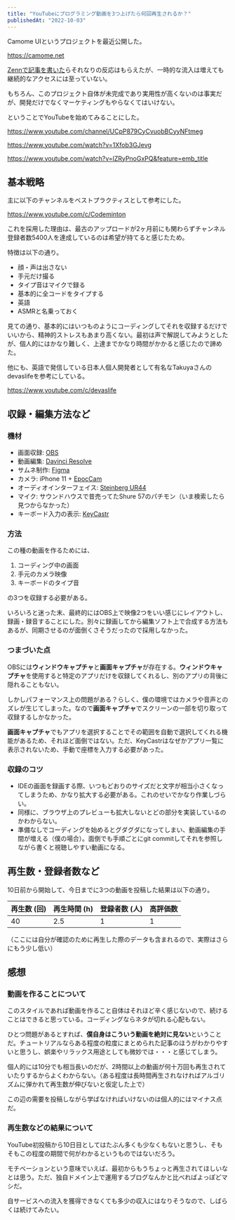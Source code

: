 ```yaml
---
title: "YouTubeにプログラミング動画を3つ上げたら何回再生されるか？"
publishedAt: "2022-10-03"
---
```


Camome UIというプロジェクトを最近公開した。

https://camome.net

[Zennで記事を書いた](https://zenn.dev/sabigara/articles/bed4af4543f59d)らそれなりの反応はもらえたが、一時的な流入は増えても継続的なアクセスには至っていない。

もちろん、このプロジェクト自体が未完成であり実用性が高くないのは事実だが、開発だけでなくマーケティングもやらなくてはいけない。

ということでYouTubeを始めてみることにした。

https://www.youtube.com/channel/UCpP879CyCvuobBCyyNFtmeg

https://www.youtube.com/watch?v=1Xfob3GJevg

https://www.youtube.com/watch?v=lZRyPnoGxPQ&feature=emb_title

## 基本戦略

主に以下のチャンネルをベストプラクティスとして参考にした。

https://www.youtube.com/c/Codeminton

これを採用した理由は、最古のアップロードが2ヶ月前にも関わらずチャンネル登録者数5400人を達成しているのは希望が持てると感じたため。

特徴は以下の通り。

- 顔・声は出さない
- 手元だけ撮る
- タイプ音はマイクで録る
- 基本的に全コードをタイプする
- 英語
- ASMRと名乗っておく

見ての通り、基本的にはいつものようにコーディングしてそれを収録するだけでいいから、精神的ストレスもあまり高くない。最初は声で解説してみようとしたが、個人的にはかなり難しく、上達までかなり時間がかかると感じたので諦めた。

他にも、英語で発信している日本人個人開発者として有名なTakuyaさんのdevaslifeを参考にしている。

https://www.youtube.com/c/devaslife

## 収録・編集方法など

### 機材

- 画面収録: [OBS](https://obsproject.com/)
- 動画編集: [Davinci Resolve](https://www.blackmagicdesign.com/products/davinciresolve)
- サムネ制作: [Figma](https://www.figma.com/)
- カメラ: iPhone 11 + [EpocCam](https://www.elgato.com/en/epoccam)
- オーディオインターフェイス: [Steinberg UR44](https://www.soundhouse.co.jp/products/detail/item/268679/)
- マイク: サウンドハウスで昔売ってたShure 57のパチモン（いま検索したら見つからなかった）
- キーボード入力の表示: [KeyCastr](https://github.com/keycastr/keycastr)

### 方法

この種の動画を作るためには、

1. コーディング中の画面
2. 手元のカメラ映像
3. キーボードのタイプ音

の3つを収録する必要がある。

いろいろと迷った末、最終的にはOBS上で映像2つをいい感じにレイアウトし、録画・録音することにした。別々に録画してから編集ソフト上で合成する方法もあるが、同期させるのが面倒くさそうだったので採用しなかった。

### つまづいた点

OBSには**ウィンドウキャプチャ**と**画面キャプチャ**が存在する。**ウィンドウキャプチャ**を使用すると特定のアプリだけを収録してくれるし、別のアプリの背後に隠れることもない。

しかしパフォーマンス上の問題がある？らしく、僕の環境ではカメラや音声とのズレが生じてしまった。なので**画面キャプチャ**でスクリーンの一部を切り取って収録するしかなかった。

**画面キャプチャ**でもアプリを選択することでその範囲を自動で選択してくれる機能があるため、それほど面倒ではない。ただ、KeyCastrはなぜかアプリ一覧に表示されないため、手動で座標を入力する必要があった。

### 収録のコツ

- IDEの画面を録画する際、いつもどおりのサイズだと文字が相当小さくなってしまうため、かなり拡大する必要がある。これのせいでかなり作業しづらい。
- 同様に、ブラウザ上のプレビューも拡大しないとどの部分を実装しているのかわからない。
- 準備なしでコーディングを始めるとグダグダになってしまい、動画編集の手間が増える（僕の場合）。面倒でも手順ごとにgit commitしてそれを参照しながら書くと視聴しやすい動画になる。

## 再生数・登録者数など

10日前から開始して、今日までに3つの動画を投稿した結果は以下の通り。

| 再生数 (回) | 再生時間 (h) | 登録者数 (人) | 高評価数 |
| ----------- | ------------ | ------------- | -------- |
| 40          | 2.5          | 1             | 1        |

（ここには自分が確認のために再生した際のデータも含まれるので、実際はさらにもう少し低い）

## 感想

### 動画を作ることについて

このスタイルであれば動画を作ること自体はそれほど辛く感じないので、続けることはできると思っている。コーディングならネタが切れる心配もない。

ひとつ問題があるとすれば、**僕自身はこういう動画を絶対に見ない**ということだ。チュートリアルならある程度の粒度にまとめられた記事のほうがわかりやすいと思うし、娯楽やリラックス用途としても微妙では・・・と感じてしまう。

個人的には10分でも相当長いのだが、2時間以上の動画が何十万回も再生されていたりするからよくわからない。（ある程度は長時間再生されなければアルゴリズムに弾かれて再生数が伸びないと仮定した上で）

この辺の需要を投稿しながら学ばなければいけないのは個人的にはマイナス点だ。

### 再生数などの結果について

YouTube初投稿から10日目としてはたぶん多くも少なくもないと思うし、そもそもこの程度の期間で何がわかるというものではないだろう。

モチベーションという意味でいえば、最初からもうちょっと再生されてほしいなとは思う。ただ、独自ドメイン上で運用するブログなんかと比べればよっぽどマシだ。

自サービスへの流入を獲得できなくても多少の収入にはなりそうなので、しばらくは続けてみたい。
